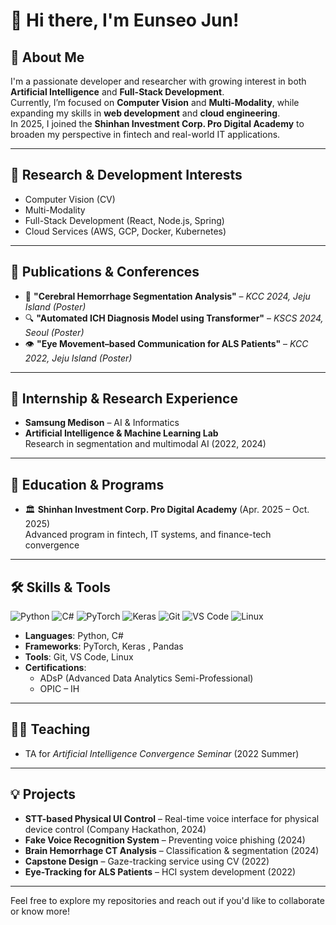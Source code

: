 # 👋 Hi there, I'm Eunseo Jun!
  
## 🧠 About Me

I'm a passionate developer and researcher with growing interest in both **Artificial Intelligence** and **Full-Stack Development**.  
Currently, I’m focused on **Computer Vision** and **Multi-Modality**, while expanding my skills in **web development** and **cloud engineering**.  
In 2025, I joined the **Shinhan Investment Corp. Pro Digital Academy** to broaden my perspective in fintech and real-world IT applications.

---

## 🧪 Research & Development Interests
- Computer Vision (CV)  
- Multi-Modality  
- Full-Stack Development (React, Node.js, Spring)  
- Cloud Services (AWS, GCP, Docker, Kubernetes)

---

## 📝 Publications & Conferences
- 🧠 **"Cerebral Hemorrhage Segmentation Analysis"** – *KCC 2024, Jeju Island (Poster)*  
- 🔍 **"Automated ICH Diagnosis Model using Transformer"** – *KSCS 2024, Seoul (Poster)*  
- 👁️ **"Eye Movement–based Communication for ALS Patients"** – *KCC 2022, Jeju Island (Poster)*

---

## 💼 Internship & Research Experience
- **Samsung Medison** – AI & Informatics
- **Artificial Intelligence & Machine Learning Lab**  
  Research in segmentation and multimodal AI (2022, 2024)

---

## 🚀 Education & Programs
- 🏛️ **Shinhan Investment Corp. Pro Digital Academy** (Apr. 2025 – Oct. 2025)  
  Advanced program in fintech, IT systems, and finance-tech convergence  

---

## 🛠️ Skills & Tools

<p align="left">
  <img src="https://img.shields.io/badge/Python-3776AB?style=flat&logo=python&logoColor=white" alt="Python" />
  <img src="https://img.shields.io/badge/C%23-239120?style=flat&logo=c-sharp&logoColor=white" alt="C#" />
  <img src="https://img.shields.io/badge/PyTorch-EE4C2C?style=flat&logo=pytorch&logoColor=white" alt="PyTorch" />
  <img src="https://img.shields.io/badge/Keras-D00000?style=flat&logo=keras&logoColor=white" alt="Keras" />
  <img src="https://img.shields.io/badge/Git-F05032?style=flat&logo=git&logoColor=white" alt="Git" />
  <img src="https://img.shields.io/badge/VS%20Code-007ACC?style=flat&logo=visual-studio-code&logoColor=white" alt="VS Code" />
  <img src="https://img.shields.io/badge/Linux-FCC624?style=flat&logo=linux&logoColor=white" alt="Linux" />
</p>



- **Languages**: Python, C#  
- **Frameworks**: PyTorch, Keras , Pandas
- **Tools**: Git, VS Code, Linux  
- **Certifications**:  
  - ADsP (Advanced Data Analytics Semi-Professional)  
  - OPIC – IH

---

## 🧑‍🏫 Teaching
- TA for *Artificial Intelligence Convergence Seminar* (2022 Summer)

---

## 💡 Projects
- **STT-based Physical UI Control** – Real-time voice interface for physical device control (Company Hackathon, 2024)  
- **Fake Voice Recognition System** – Preventing voice phishing (2024)  
- **Brain Hemorrhage CT Analysis** – Classification & segmentation (2024)  
- **Capstone Design** – Gaze-tracking service using CV (2022)  
- **Eye-Tracking for ALS Patients** – HCI system development (2022)

---

Feel free to explore my repositories and reach out if you'd like to collaborate or know more!
